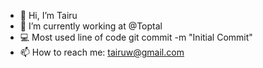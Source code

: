 - 👋 Hi, I’m Tairu
- 🔭 I’m currently working at @Toptal
- 💻 Most used line of code git commit -m "Initial Commit"
- 📫 How to reach me: tairuw@gmail.com

<!---
TairuW/TairuW is a ✨ special ✨ repository because its `README.md` (this file) appears on your GitHub profile.
You can click the Preview link to take a look at your changes.
--->
